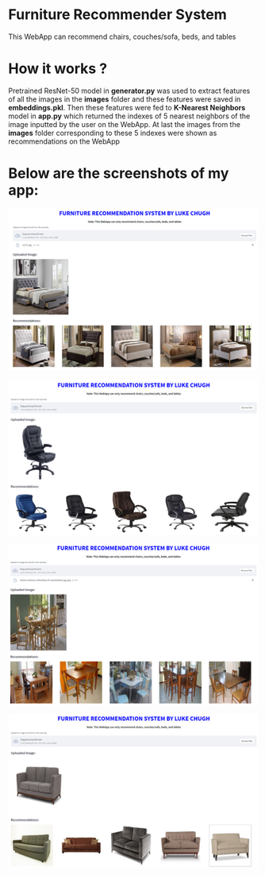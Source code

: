 # Furniture Recommender System

This WebApp can recommend chairs, couches/sofa, beds, and tables

# How it works ?
Pretrained ResNet-50 model in **generator.py** was used to extract features of all the images in the **images** folder and these features were saved in **embeddings.pkl**. Then these features were fed to **K-Nearest Neighbors** model in **app.py** which returned the indexes of 5 nearest neighbors of the image inputted by the user on the WebApp. At last the images from the **images** folder corresponding to these 5 indexes were shown as recommendations on the WebApp

# Below are the screenshots of my app:

![Capture](https://github.com/luke-chugh/Furniture-Recommender-WebApp/blob/main/screenshots/bed.png)

![Capture](https://github.com/luke-chugh/Furniture-Recommender-WebApp/blob/main/screenshots/chair.png)

![Capture](https://github.com/luke-chugh/Furniture-Recommender-WebApp/blob/main/screenshots/table.png)

![Capture](https://github.com/luke-chugh/Furniture-Recommender-WebApp/blob/main/screenshots/couch.png)
